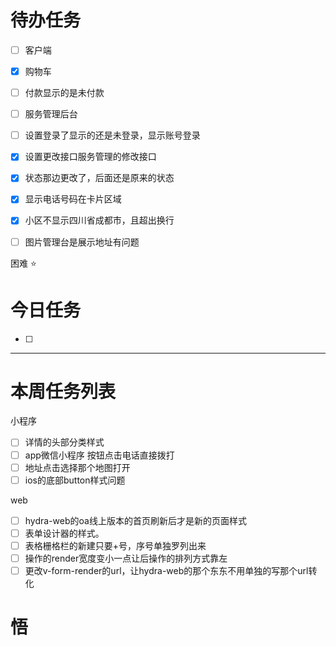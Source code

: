 # 待办任务
- [ ] 客户端
- [x] 购物车
- [ ] 付款显示的是未付款

- [ ] 服务管理后台
- [ ] 设置登录了显示的还是未登录，显示账号登录
- [x] 设置更改接口服务管理的修改接口
- [x] 状态那边更改了，后面还是原来的状态
- [x] 显示电话号码在卡片区域
- [x] 小区不显示四川省成都市，且超出换行
- [ ] 图片管理台是展示地址有问题

困难
⭐

# 今日任务
- [ ] 




------
# 本周任务列表
小程序
- [ ] 详情的头部分类样式 
- [ ] app微信小程序 按钮点击电话直接拨打 
- [ ] 地址点击选择那个地图打开 
- [ ] ios的底部button样式问题

web
- [ ] hydra-web的oa线上版本的首页刷新后才是新的页面样式 
- [ ] 表单设计器的样式。
- [ ] 表格栅格栏的新建只要+号，序号单独罗列出来
- [ ] 操作的render宽度变小一点让后操作的排列方式靠左 
- [ ] 更改v-form-render的url，让hydra-web的那个东东不用单独的写那个url转化

# 悟